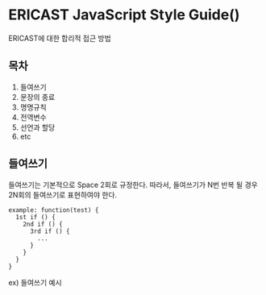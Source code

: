 ERICAST JavaScript Style Guide()
================================

ERICAST에 대한 합리적 접근 방법

목차
--------------------------------

1. 들여쓰기
2. 문장의 종료
3. 명명규칙
4. 전역변수
5. 선언과 할당
6. etc

들여쓰기
--------------------------------
들여쓰기는 기본적으로 Space 2회로 규정한다.
따라서, 들여쓰기가 N번 반복 될 경우
2N회의 들여쓰기로 표현하여야 한다.

    example: function(test) {
      1st if () {
        2nd if () {
          3rd if () {
            ...
          }   
        }
      }
    }

ex) 들여쓰기 예시